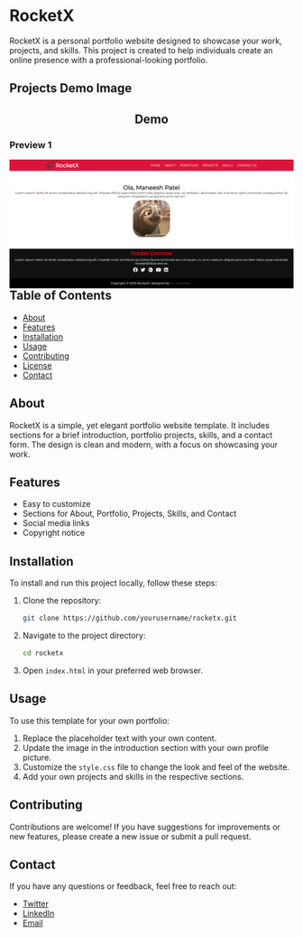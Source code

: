 # RocketX
RocketX is a personal portfolio website designed to showcase your work, projects, and skills. This project is created to help individuals create an online presence with a professional-looking portfolio. 


## Projects Demo Image
<h2 align="center">Demo</h2>
<h3 align="left">Preview 1</h3>
<src=".demo-images/footer-only-demo-image.png" alt="Page Demo">
<img align="left" src="/.demo-images/header-footer-demo-image.png" alt="Page Demo">

---
## Table of Contents

- [About](#about)
- [Features](#features)
- [Installation](#installation)
- [Usage](#usage)
- [Contributing](#contributing)
- [License](#license)
- [Contact](#contact)

## About

RocketX is a simple, yet elegant portfolio website template. It includes sections for a brief introduction, portfolio projects, skills, and a contact form. The design is clean and modern, with a focus on showcasing your work.

## Features

- Easy to customize
- Sections for About, Portfolio, Projects, Skills, and Contact
- Social media links
- Copyright notice

## Installation

To install and run this project locally, follow these steps:

1. Clone the repository:

    ```bash
    git clone https://github.com/yourusername/rocketx.git
    ```

2. Navigate to the project directory:

    ```bash
    cd rocketx
    ```

3. Open `index.html` in your preferred web browser.

## Usage

To use this template for your own portfolio:

1. Replace the placeholder text with your own content.
2. Update the image in the introduction section with your own profile picture.
3. Customize the `style.css` file to change the look and feel of the website.
4. Add your own projects and skills in the respective sections.

## Contributing

Contributions are welcome! If you have suggestions for improvements or new features, please create a new issue or submit a pull request.


## Contact

If you have any questions or feedback, feel free to reach out:

- [Twitter](https://twitter.com/@its_maneeshk_)
- [LinkedIn](https://www.linkedin.com/in/itsmaneeshk/)
- [Email](mailto:maneeshkurmii@gmail.com)

